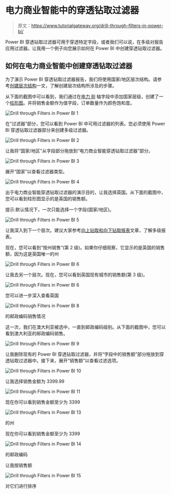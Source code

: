 # 电力商业智能中的穿透钻取过滤器

> 原文：<https://www.tutorialgateway.org/drill-through-filters-in-power-bi/>

Power BI 穿透钻取过滤器可用于穿透特定字段，或者我们可以说，在多级对报告应用过滤器。让我用一个例子向您展示如何在 Power BI 中创建穿透钻取过滤器。

## 如何在电力商业智能中创建穿透钻取过滤器

为了演示 Power BI 穿透钻取过滤器报告，我们将使用国家/地区层次结构。请参考[创建层次结构](https://www.tutorialgateway.org/create-hierarchy-in-power-bi/)一文，了解创建层次结构所涉及的步骤。

从下面的截图中可以看到，我们通过在[电力 BI](https://www.tutorialgateway.org/power-bi-tutorial/) 轴字段中添加国家层级，创建了一个[柱形图](https://www.tutorialgateway.org/column-chart-in-power-bi/)。并将销售金额作为值字段，订单数量作为颜色饱和度。

![Drill through Filters in Power BI 1](img/fc4b35d886df704a8a56fb179eda90c0.png)

在“过滤器”部分，您可以看到 Power BI 中可用过滤器的列表。您必须使用 Power BI 穿透钻取过滤器部分来创建多级过滤器。

![Drill through Filters in Power BI 2](img/435e2c0a0f87efc47c635ff93080781c.png)

让我将“国家/地区”从字段部分拖放到“电力商业智能穿透钻取过滤器”部分。

![Drill through Filters in Power BI 3](img/a1362ea6762024acd28aff080038d9b6.png)

展开“国家”以查看过滤器类型。

![Drill through Filters in Power BI 4](img/37f4d8dba9ff65543c7dc1aceb947540.png)

出于电力商业智能穿透钻取过滤器的演示目的，让我选择英国。从下面的截图中，您可以看到柱形图显示的是英国的销售额。

提示:默认情况下，一次只能选择一个字段(国家/地区)。

![Drill through Filters in Power BI 5](img/cf64d5761d1899d3e2473ee69aee4b9b.png)

让我深入到下一个层次。建议大家参考[向上钻取和向下钻取报表](https://www.tutorialgateway.org/drill-up-and-drill-down-reports-in-power-bi/)文章，了解多级报表。

现在，您可以看到“按州销售”(第 2 级)。如果你仔细观察，它显示的是英国的销售额，因为这是英国唯一的州

![Drill through Filters in Power BI 6](img/aa2a333622e56a918134afb6871da355.png)

让我去另一个层次。现在，您可以看到英国现有城市的销售额(第 3 级)。

![Drill through Filters in Power BI 6](img/3dd3d87d7604ecc82f980a33705ea90b.png)

您可以进一步深入查看英国

![Drill through Filters in Power BI 8](img/53d6337c17c1bab5e5b53fe202d4feed.png)

的邮政编码销售情况

这一次，我们在澳大利亚被选中，一直到邮政编码级别。从下面的截图中，您可以看到澳大利亚的邮政编码销售。

![Drill through Filters in Power BI 9](img/4450e8d7348e84d94055d9bbb024b330.png)

让我删除现有的 Power BI 穿透钻取过滤器，并将“字段中的销售额”部分拖放到穿透钻取过滤器中。接下来，展开“销售额”以查看过滤选项。

![Drill through Filters in Power BI 10](img/5cb9874122db8af456110672bac932d0.png)

让我选择销售金额为 3399.99

![Drill through Filters in Power BI 11](img/46fb80c1d2351f10d37ebebc87be3771.png)

现在你可以看到销售金额至少为 3399

![Drill through Filters in Power BI 13](img/5afd1cbdf4cf7b84533ad4de55d31119.png)

的州

现在你可以看到销售金额至少为 3399

![Drill through Filters in Power BI 14](img/ac6eaaf22973e46d8731ee0ede73f833.png)

的邮政编码

让我按销售额

![Drill through Filters in Power BI 15](img/56799807c0474bf321bdb5b12306e19a.png)

对它们进行排序